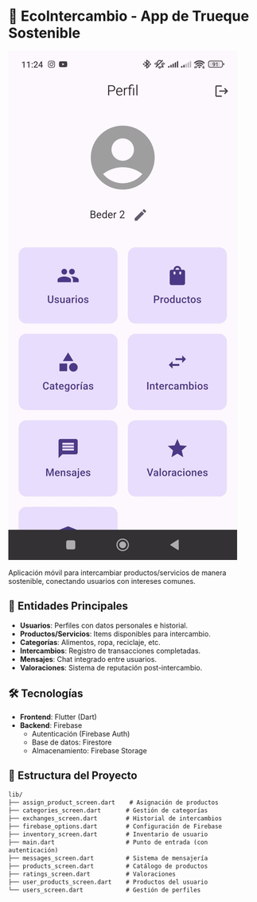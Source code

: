 # 🔄 EcoIntercambio - App de Trueque Sostenible

![Logo o Captura Principal](screenshots/demo.jpg)

Aplicación móvil para intercambiar productos/servicios de manera sostenible, conectando usuarios con intereses comunes.

## 🌱 Entidades Principales
- **Usuarios**: Perfiles con datos personales e historial.
- **Productos/Servicios**: Items disponibles para intercambio.
- **Categorías**: Alimentos, ropa, reciclaje, etc.
- **Intercambios**: Registro de transacciones completadas.
- **Mensajes**: Chat integrado entre usuarios.
- **Valoraciones**: Sistema de reputación post-intercambio.

## 🛠 Tecnologías
- **Frontend**: Flutter (Dart)
- **Backend**: Firebase
  - Autenticación (Firebase Auth)
  - Base de datos: Firestore
  - Almacenamiento: Firebase Storage

## 📂 Estructura del Proyecto
```plaintext
lib/
├── assign_product_screen.dart    # Asignación de productos
├── categories_screen.dart       # Gestión de categorías
├── exchanges_screen.dart        # Historial de intercambios
├── firebase_options.dart        # Configuración de Firebase
├── inventory_screen.dart        # Inventario de usuario
├── main.dart                    # Punto de entrada (con autenticación)
├── messages_screen.dart         # Sistema de mensajería
├── products_screen.dart         # Catálogo de productos
├── ratings_screen.dart          # Valoraciones
├── user_products_screen.dart    # Productos del usuario
└── users_screen.dart            # Gestión de perfiles